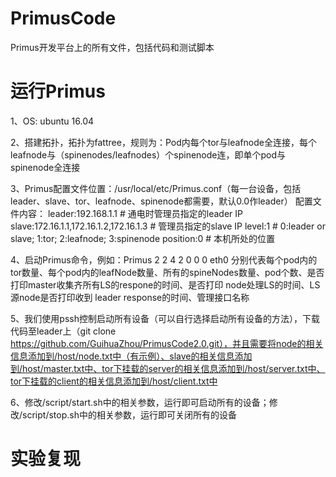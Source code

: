 # PrimusCode
Primus开发平台上的所有文件，包括代码和测试脚本

# 运行Primus
1、OS: ubuntu 16.04

2、搭建拓扑，拓扑为fattree，规则为：Pod内每个tor与leafnode全连接，每个leafnode与（spinenodes/leafnodes）个spinenode连，即单个pod与spinenode全连接

3、Primus配置文件位置：/usr/local/etc/Primus.conf（每一台设备，包括leader、slave、tor、leafnode、spinenode都需要，默认0.0作leader）
   配置文件内容：
   leader:192.168.1.1 # 通电时管理员指定的leader IP
   slave:172.16.1.1,172.16.1.2,172.16.1.3 # 管理员指定的slave IP
   level:1 # 0:leader or slave; 1:tor; 2:leafnode; 3:spinenode 
   position:0 # 本机所处的位置

4、启动Primus命令，例如：Primus 2 2 4 2 0 0 0 eth0
   分别代表每个pod内的tor数量、每个pod内的leafNode数量、所有的spineNodes数量、pod个数、是否打印master收集齐所有LS的respone的时间、是否打印   node处理LS的时间、LS源node是否打印收到  leader response的时间、管理接口名称

5、我们使用pssh控制启动所有设备（可以自行选择启动所有设备的方法），下载代码至leader上（git clone https://github.com/GuihuaZhou/PrimusCode2.0.git），并且需要将node的相关信息添加到/host/node.txt中（有示例）、slave的相关信息添加到/host/master.txt中、tor下挂载的server的相关信息添加到/host/server.txt中、tor下挂载的client的相关信息添加到/host/client.txt中

6、修改/script/start.sh中的相关参数，运行即可启动所有的设备；修改/script/stop.sh中的相关参数，运行即可关闭所有的设备

# 实验复现
